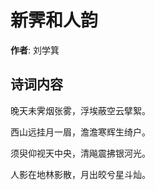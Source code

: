 # 新霁和人韵

**作者**: 刘学箕

## 诗词内容

晚天未霁烟张雾，浮埃蔽空云擘絮。

西山远挂月一眉，澹澹寒辉生绮户。

须臾仰视天中央，清飚震拂银河光。

人影在地林影散，月出皎兮星斗灿。

